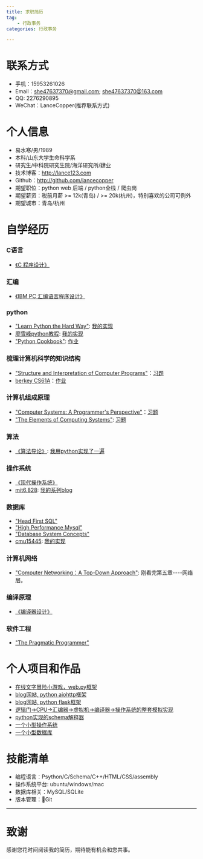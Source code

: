 ```yaml
---
title: 求职简历
tag: 
    - 行政事务
categories: 行政事务

---
```

# 联系方式

- 手机：15953261026
- Email：she47637370@gmail.com; she47637370@163.com
- QQ: 2276290895
- WeChat：LanceCopper(推荐联系方式)

# 个人信息

 - 易水寒/男/1989 
 - 本科/山东大学生命科学系
 - 研究生/中科院研究生院/海洋研究所/肄业
 - 技术博客：http://lance123.com
 - Github：http://github.com/lancecopper
 - 期望职位：python web 后端 / python全栈 / 爬虫岗
 - 期望薪资：税前月薪 >= 12k(青岛) / >= 20k(杭州)，特别喜欢的公司可例外
 - 期望城市：青岛/杭州

# 自学经历

### C语言
- [《C 程序设计》](https://book.douban.com/subject/1679623/)

### 汇编
- [《IBM PC 汇编语言程序设计》](https://book.douban.com/subject/1091718/)

### python
- ["Learn Python the Hard Way"](https://book.douban.com/subject/26264642/): [我的实现](https://github.com/lancecopper/awesome_blog)
- [廖雪峰python教程](https://www.liaoxuefeng.com/wiki/1016959663602400): [我的实现](https://github.com/lancecopper/awesome_blog)
- ["Python Cookbook"](https://book.douban.com/subject/26381341/): [作业](python_cookbook_exercises)

### 梳理计算机科学的知识结构
-  ["Structure and Interpretation of Computer Programs"](https://book.douban.com/subject/1148282/)：[习题](https://github.com/lancecopper/SICP)
-  [berkey CS61A](http://composingprograms.com/)：[作业](https://github.com/lancecopper/berkeley_cs61a)
 
### 计算机组成原理
- ["Computer Systems: A Programmer's Perspective"](https://book.douban.com/subject/5333562/#more)：[习题](https://github.com/lancecopper/csapp)
- ["The Elements of Computing Systems"](https://book.douban.com/subject/1998341/): [习题](https://github.com/lancecopper/the_elements_of_computing_systems)

### 算法
- [《算法导论》](https://book.douban.com/subject/20432061/): [我用python实现了一遍](https://github.com/lancecopper/clrs)

### 操作系统
- [《现代操作系统》](https://book.douban.com/subject/3852290/)
- [mit6.828](https://pdos.csail.mit.edu/6.828/2018/): [我的系列blog](http://lance123.com/2017/09/29/mit6.828_lab1/)

### 数据库
- ["Head First SQL"](https://book.douban.com/subject/2334295/)
- ["High Performance Mysql"](https://book.douban.com/subject/1495763/)
- ["Database System Concepts"](https://book.douban.com/subject/4740662/)
- [cmu15445](https://15445.courses.cs.cmu.edu/fall2017/schedule.html): [我的实现](https://github.com/lancecopper/cmu15445_fall2017) 

### 计算机网络
- ["Computer Networking：A Top-Down Approach"]("https://book.douban.com/subject/26176870/"): 刚看完第五章----网络层。

### 编译原理
- [《编译器设计》]("https://book.douban.com/subject/20436488/")

### 软件工程
- ["The Pragmatic Programmer"]("https://book.douban.com/subject/1417047/")

# 个人项目和作品

- [在线文字冒险小游戏，web.py框架](https://github.com/lancecopper/gothonweb)
- [blog网站, python aiohttp框架](https://github.com/lancecopper/awesome_blog)
- [blog网站, python flask框架](https://github.com/lancecopper/flasky_blog)
- [逻辑门->CPU->汇编器->虚拟机->编译器->操作系统的整套模拟实现](https://book.douban.com/subject/1998341/)
- [python实现的schema解释器](https://github.com/lancecopper/berkeley_cs61a/tree/master/scheme)
- [一个小型操作系统](https://github.com/lancecopper/MIT6.828)
- [一个小型数据库](https://github.com/lancecopper/cmu15445_fall2017/tree/master/sqlite-fall2017)

# 技能清单

- 编程语言：Psython/C/Schema/C++/HTML/CSS/assembly
- 操作系统平台: ubuntu/windows/mac
- 数据库相关：MySQL/SQLite
- 版本管理：Git
     
---
# 致谢
感谢您花时间阅读我的简历，期待能有机会和您共事。

